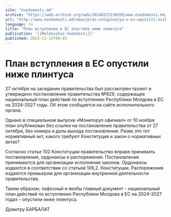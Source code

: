 ```yaml
---
site: "evedomosti.md"
archive: "https://web.archive.org/web/20240325130559/www.evedomosti.md/news/plan-vstupleniya-v-es-opustili-nizhe-plintusa"
url: "http://www.evedomosti.md/news/plan-vstupleniya-v-es-opustili-nizhe-plintusa"
language: ru
title: "План вступления в ЕС опустили ниже плинтуса"
publication: '[[Moldavskie Vedomosti]]'
published: 2023-11-15T09:45
---
```


# План вступления в ЕС опустили ниже плинтуса

27 октября на заседании правительства был рассмотрен проект и утверждено постановление правительства №829, содержащее национальный план действий по вступлению Республики Молдова в ЕС на 2024-2027 годы. Об этом сообщается на сайте исполнительного органа.

Однако в специальном выпуске «Мониторул офичиал» от 10 ноября план опубликован без ссылки на постановление правительства от 27 октября, без номера и даты выхода постановления. Разве это тот нормативный акт, какого требуют Конституция и закон о нормативных актах?

Согласно статье 102 Конституции правительство вправе принимать постановления, ордонансы и распоряжения. Постановления принимаются для организации исполнения законов. Ордонансы издаются в соответствии со статьей 106,2. Конституции. Распоряжения издаются премьером для организации внутренней деятельности правительства.

Таким образом, пафосный и якобы главный документ - национальный план действий по вступлению Республики Молдова в ЕС на 2024-2027 годах - опустили ниже плинтуса.

Думитру БАРБАЛАТ